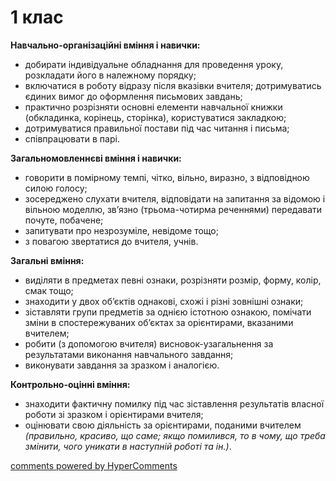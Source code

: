 <div id="hypercomments_widget" class="js-hypercomments-widget invisible"></div>

# 1 клас

**Навчально-організаційні вміння і навички:**
* добирати індивідуальне обладнання для проведення уроку, розкладати його в належному порядку;
* включатися в роботу відразу після вказівки вчителя; дотримуватись єдиних вимог до оформлення письмових завдань;
* практично розрізняти основні елементи навчальної книжки (обкладинка, корінець, сторінка), користуватися закладкою;
* дотримуватися правильної постави під час читання і письма;
* співпрацювати в парі.

**Загальномовленнєві вміння і навички:**
* говорити в помірному темпі, чітко, вільно, виразно, з відповідною силою голосу;
* зосереджено слухати вчителя, відповідати на запитання за відомою і вільною моделлю, зв’язно (трьома-чотирма реченнями) передавати почуте, побачене;
* запитувати про незрозуміле, невідоме тощо;
* з повагою звертатися до вчителя, учнів.

**Загальні вміння:**
* виділяти в предметах певні ознаки, розрізняти розмір, форму, колір, смак тощо;
* знаходити у двох об’єктів однакові, схожі і різні зовнішні ознаки;
* зіставляти групи предметів за однією істотною ознакою, помічати зміни в спостережуваних об’єктах за орієнтирами, вказаними вчителем;
* робити (з допомогою вчителя) висновок-узагальнення за результатами виконання навчального завдання;
* виконувати завдання за зразком і аналогією.

**Контрольно-оцінні вміння:**
* знаходити фактичну помилку під час зіставлення результатів власної роботи зі зразком і орієнтирами вчителя;
* оцінювати свою діяльність за орієнтирами, поданими вчителем *(правильно, красиво, що саме; якщо помилився, то в чому, що треба змінити, чого уникати в наступній роботі та ін.)*.

<div class="js-hypercomments-container">
<a href="http://hypercomments.com" class="hc-link" title="comments widget">comments powered by HyperComments</a>
</div>